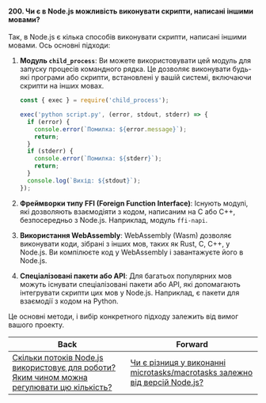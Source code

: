 #### 200. Чи є в Node.js можливість виконувати скрипти, написані іншими мовами?

Так, в Node.js є кілька способів виконувати скрипти, написані іншими мовами. Ось основні підходи:

1. **Модуль `child_process`**: Ви можете використовувати цей модуль для запуску процесів командного рядка. Це дозволяє виконувати будь-які програми або скрипти, встановлені у вашій системі, включаючи скрипти на інших мовах. 

   ```javascript
   const { exec } = require('child_process');

   exec('python script.py', (error, stdout, stderr) => {
     if (error) {
       console.error(`Помилка: ${error.message}`);
       return;
     }
     if (stderr) {
       console.error(`Помилка: ${stderr}`);
       return;
     }
     console.log(`Вихід: ${stdout}`);
   });
   ```

2. **Фреймворки типу FFI (Foreign Function Interface)**: Існують модулі, які дозволяють взаємодіяти з кодом, написаним на C або C++, безпосередньо з Node.js. Наприклад, модуль `ffi-napi`.

3. **Використання WebAssembly**: WebAssembly (Wasm) дозволяє виконувати коди, зібрані з інших мов, таких як Rust, C, C++, у Node.js. Ви компілюєте код у WebAssembly і завантажуєте його в Node.js.

4. **Спеціалізовані пакети або API**: Для багатьох популярних мов можуть існувати спеціалізовані пакети або API, які допомагають інтегрувати скрипти цих мов у Node.js. Наприклад, є пакети для взаємодії з кодом на Python.

Це основні методи, і вибір конкретного підходу залежить від вимог вашого проекту.

| Back | Forward |
|---|---|
| [Скільки потоків Node.js використовує для роботи? Яким чином можна регулювати цю кількість?](/ua/senior/nodejs/how-many-threads-does-nodejs-use-for-operation-how-to-control-this-number.md)  | [Чи є різниця у виконанні microtasks/macrotasks залежно від версій Node.js?](/ua/senior/nodejs/do-task-types-vary-in-execution-between-nodejs-versions.md) |